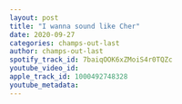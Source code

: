 ```yaml
---
layout: post
title: "I wanna sound like Cher"
date: 2020-09-27
categories: champs-out-last
author: champs-out-last
spotify_track_id: 7baiqOOK6xZMoiS4r0TQZc
youtube_video_id: 
apple_track_id: 1000492748328
youtube_metadata: 
---
```

